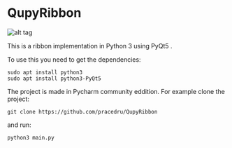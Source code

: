 # QupyRibbon
![alt tag](http://i.imgur.com/ry2SudV.png)

This is a ribbon implementation in Python 3 using PyQt5
.

To use this you need to get the dependencies:
```
sudo apt install python3
sudo apt install python3-PyQt5

```

The project is made in Pycharm community eddition.
For example clone the project:
```
git clone https://github.com/pracedru/QupyRibbon
```
and run:
```
python3 main.py
```
